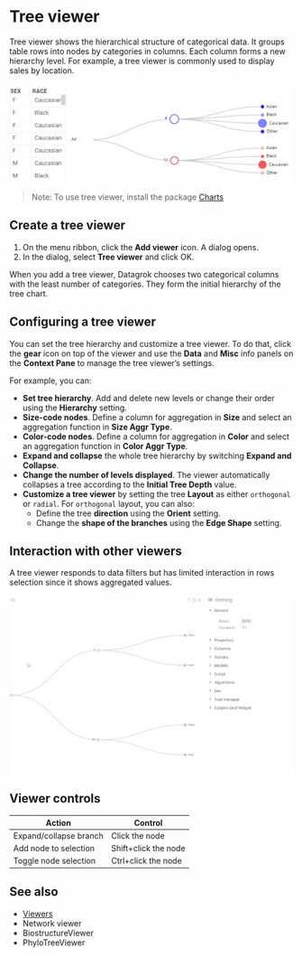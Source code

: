 <!-- TITLE: Tree viewer -->
<!-- SUBTITLE: -->

# Tree viewer

Tree viewer shows the hierarchical structure of categorical data. It groups
table rows into nodes by categories in columns. Each column forms a new
hierarchy level. For example, a tree viewer is commonly used to display sales by
location.

![Tree viewer](tree-viewer.png)

>Note: To use tree viewer, install the package [Charts](https://github.com/datagrok-ai/public/tree/master/packages/Charts)

## Create a tree viewer

1. On the menu ribbon, click the **Add viewer** icon. A dialog opens.
1. In the dialog, select **Tree viewer** and click OK.

When you add a tree viewer, Datagrok chooses two categorical columns with the
least number of categories. They form the initial hierarchy of the tree chart.

## Configuring a tree viewer

You can set the tree hierarchy and customize a tree viewer. To do that, click
the **gear** icon on top of the viewer and use the **Data** and **Misc** info
panels on the **Context Pane** to manage the tree viewer’s settings.

For example, you can:

* **Set tree hierarchy**. Add and delete new levels or change their order using
  the **Hierarchy** setting.
* **Size-code nodes**. Define a column for aggregation in **Size** and select an
  aggregation function in **Size Aggr Type**.
* **Color-code nodes**. Define a column for aggregation in **Color** and select
  an aggregation function in **Color Aggr Type**.
* **Expand and collapse** the whole tree hierarchy by switching **Expand and
  Collapse**.
* **Change the number of levels displayed**. The viewer automatically collapses
  a tree according to the **Initial Tree Depth** value.
* **Customize a tree viewer** by setting the tree **Layout** as either
  `orthogonal` or `radial`. For `orthogonal` layout, you can also:
  * Define the tree **direction** using the **Orient** setting.
  * Change the **shape of the branches** using the **Edge Shape** setting.

## Interaction with other viewers

A tree viewer responds to data filters but has limited interaction in rows selection since it shows aggregated values.

![Tree viewer](tree-viewer.gif "Tree viewer")

## Viewer controls

|      Action                           |         Control             |
|-------------------------------------|-----------------------|
| Expand/collapse branch        | Click the node       |
| Add node to selection           | Shift+click the node|
| Toggle node selection           | Ctrl+click the node |

## See also

* [Viewers](../viewers.md)
* Network viewer
* BiostructureViewer
* PhyloTreeViewer
